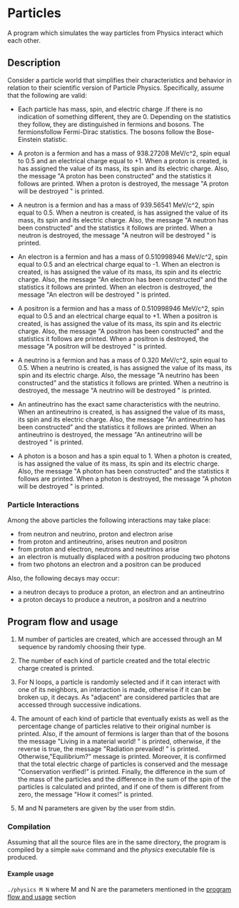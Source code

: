 # Particles
A program which simulates the way particles from Physics interact which each other.

## Description
Consider a particle world that simplifies their characteristics and behavior in relation to their scientific version of Particle Physics. Specifically, assume that the following are valid:

* Each particle has mass, spin, and electric charge .If there is no indication of something different, they are 0. Depending on the statistics they follow, they are distinguished in fermions and bosons. The fermionsfollow Fermi-Dirac statistics. The bosons follow the Bose-Einstein statistic.

* A proton is a fermion and has a mass of 938.27208 MeV/c^2, spin equal to 0.5 and an electrical charge equal to +1. When a proton is created, is has assigned the value of its mass, its spin and its electric charge. Also, the message "A proton has been constructed" and the statistics it follows are printed. When a proton is destroyed, the message "A proton will be destroyed " is printed.

* A neutron is a fermion and has a mass of 939.56541 MeV/c^2, spin equal to 0.5. When a neutron is created, is has assigned the value of its mass, its spin and its electric charge. Also, the message "A neutron has been constructed" and the statistics it follows are printed. When a neutron is destroyed, the message "A neutron will be destroyed " is printed.

* An electron is a fermion and has a mass of 0.510998946 MeV/c^2, spin equal to 0.5 and an electrical charge equal to -1. When an electron is created, is has assigned the value of its mass, its spin and its electric charge. Also, the message "An electron has been constructed" and the statistics it follows are printed. When an electron is destroyed, the message "An electron will be destroyed " is printed.

* A positron is a fermion and has a mass of 0.510998946 MeV/c^2, spin equal to 0.5 and an electrical charge equal to +1. When a positron is created, is has assigned the value of its mass, its spin and its electric charge. Also, the message "A positron has been constructed" and the statistics it follows are printed. When a positron is destroyed, the message "A positron will be destroyed " is printed.

* A neutrino is a fermion and has a mass of 0.320 MeV/c^2, spin equal to 0.5. When a neutrino is created, is has assigned the value of its mass, its spin and its electric charge. Also, the message "A neutrino has been constructed" and the statistics it follows are printed. When a neutrino is destroyed, the message "A neutrino will be destroyed " is printed.

* An antineutrino has the exact same characteristics with the neutrino. When an antineutrino is created, is has assigned the value of its mass, its spin and its electric charge. Also, the message "An antineutrino has been constructed" and the statistics it follows are printed. When an antineutrino is destroyed, the message "An antineutrino will be destroyed " is printed.

* A photon is a boson and has a spin equal to 1. When a photon is created, is has assigned the value of its mass, its spin and its electric charge. Also, the message "A photon has been constructed" and the statistics it follows are printed. When a photon is destroyed, the message "A photon will be destroyed " is printed.

### Particle Interactions

Among the above particles the following interactions may take place:

* from neutron and neutrino, proton and electron arise
* from proton and antineutrino, arises neutron and positron
* from proton and electron, neutrons and neutrinos arise
* an electron is mutually displaced with a positron producing two photons
* from two photons an electron and a positron can be produced

Also, the following decays may occur:

* a neutron decays to produce a proton, an electron and an antineutrino
* a proton decays to produce a neutron, a positron and a neutrino


## Program flow and usage

1. M number of particles are created,  which are accessed through an M sequence by randomly choosing their type.

2. The number of each kind of particle created and the total electric charge created is printed.

3. For N loops, a particle is randomly selected and if it can interact
with one of its neighbors, an interaction is made, otherwise if it can be broken up,
it decays. As "adjacent" are considered particles that are accessed through successive
indications.

4. The amount of each kind of particle that eventually exists as well as the
percentage change of particles relative to their original number is printed. Also, if the amount of
fermions is larger than that of the bosons the message "Living
in a material world! " is printed, otherwise, if the reverse is true, the message
"Radiation prevailed! " is printed. Otherwise,"Equilibrium?" message is printed. Moreover, it is confirmed that the total electric
charge of particles is conserved and the message "Conservation verified!" is printed. Finally, the difference in the sum of the mass of the particles and the difference in the sum of the spin of the particles is calculated and printed,
and if one of them is different from zero, the message "How it comes!" is printed. 

5. M and N parameters are given by the user from stdin.


### Compilation 

Assuming that all the source files are in the same directory, the program is compiled by a simple ``` make ``` command and the 
*physics* executable file is produced.

#### Example usage

``` ./physics M N ``` where M and N are the parameters mentioned in the [program flow and usage](#program-flow-and-usage) section 














